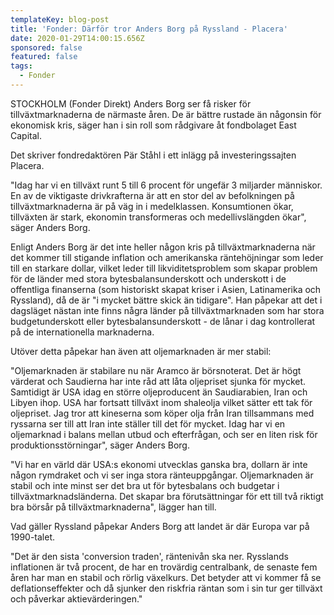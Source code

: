 ```yaml
---
templateKey: blog-post
title: 'Fonder: Därför tror Anders Borg på Ryssland - Placera'
date: 2020-01-29T14:00:15.656Z
sponsored: false
featured: false
tags:
  - Fonder
---
```

STOCKHOLM (Fonder Direkt) Anders Borg ser få risker för tillväxtmarknaderna de närmaste åren. De är bättre rustade än någonsin för ekonomisk kris, säger han i sin roll som rådgivare åt fondbolaget East Capital.

Det skriver fondredaktören Pär Ståhl i ett inlägg på investeringssajten Placera.

"Idag har vi en tillväxt runt 5 till 6 procent för ungefär 3 miljarder människor. En av de viktigaste drivkrafterna är att en stor del av befolkningen på tillväxtmarknaderna är på väg in i medelklassen. Konsumtionen ökar, tillväxten är stark, ekonomin transformeras och medellivslängden ökar", säger Anders Borg.

Enligt Anders Borg är det inte heller någon kris på tillväxtmarknaderna när det kommer till stigande inflation och amerikanska räntehöjningar som leder till en starkare dollar, vilket leder till likviditetsproblem som skapar problem för de länder med stora bytesbalansunderskott och underskott i de offentliga finanserna (som historiskt skapat kriser i Asien, Latinamerika och Ryssland), då de är "i mycket bättre skick än tidigare". Han påpekar att det i dagsläget nästan inte finns några länder på tillväxtmarknaden som har stora budgetunderskott eller bytesbalansunderskott - de lånar i dag kontrollerat på de internationella marknaderna.

Utöver detta påpekar han även att oljemarknaden är mer stabil:

"Oljemarknaden är stabilare nu när Aramco är börsnoterat. Det är högt värderat och Saudierna har inte råd att låta oljepriset sjunka för mycket. Samtidigt är USA idag en större oljeproducent än Saudiarabien, Iran och Libyen ihop. USA har fortsatt tillväxt inom shaleolja vilket sätter ett tak för oljepriset. Jag tror att kineserna som köper olja från Iran tillsammans med ryssarna ser till att Iran inte ställer till det för mycket. Idag har vi en oljemarknad i balans mellan utbud och efterfrågan, och ser en liten risk för produktionsstörningar", säger Anders Borg.

"Vi har en värld där USA:s ekonomi utvecklas ganska bra, dollarn är inte någon rymdraket och vi ser inga stora ränteuppgångar. Oljemarknaden är stabil och inte minst ser det bra ut för bytesbalans och budgetar i tillväxtmarknadsländerna. Det skapar bra förutsättningar för ett till två riktigt bra börsår på tillväxtmarknaderna", lägger han till.

Vad gäller Ryssland påpekar Anders Borg att landet är där Europa var på 1990-talet.

"Det är den sista 'conversion traden', räntenivån ska ner. Rysslands inflationen är två procent, de har en trovärdig centralbank, de senaste fem åren har man en stabil och rörlig växelkurs. Det betyder att vi kommer få se deflationseffekter och då sjunker den riskfria räntan som i sin tur ger tillväxt och påverkar aktievärderingen."
